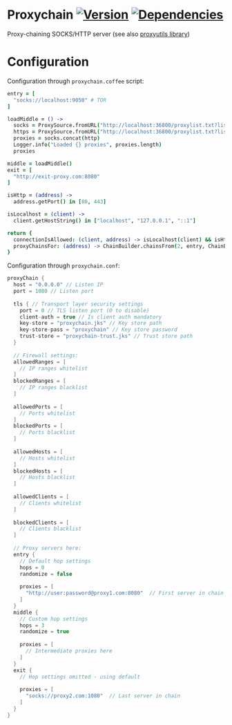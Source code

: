 # Proxychain [![Version](http://img.shields.io/badge/version-2.0.5-blue.svg?style=flat)](https://github.com/Karasiq/proxychain/releases) [![Dependencies](https://app.updateimpact.com/badge/692686982173822976/proxychain.svg?config=compile)](https://app.updateimpact.com/latest/692686982173822976/proxychain)
Proxy-chaining SOCKS/HTTP server (see also [proxyutils library](https://github.com/Karasiq/proxyutils))

# Configuration
Configuration through `proxychain.coffee` script:
```coffeescript
entry = [
  "socks://localhost:9050" # TOR
]

loadMiddle = () ->
  socks = ProxySource.fromURL("http://localhost:36800/proxylist.txt?list=public&protocol=socks&alive=true&latency=1500").map((ip) -> "socks://" + ip)
  https = ProxySource.fromURL("http://localhost:36800/proxylist.txt?list=public&protocol=https&alive=true&latency=1500")
  proxies = socks.concat(http)
  Logger.info("Loaded {} proxies", proxies.length)
  proxies

middle = loadMiddle()
exit = [
  "http://exit-proxy.com:8080"
]

isHttp = (address) ->
  address.getPort() in [80, 443]

isLocalhost = (client) ->
  client.getHostString() in ["localhost", "127.0.0.1", "::1"]

return {
  connectionIsAllowed: (client, address) -> isLocalhost(client) && isHttp(address) && DefaultFirewall.connectionIsAllowed(client, address)
  proxyChainsFor: (address) -> ChainBuilder.chainsFrom(2, entry, ChainBuilder.hops(middle, 3), exit)
}
```

Configuration through `proxychain.conf`:
```scala
proxyChain {
  host = "0.0.0.0" // Listen IP
  port = 1080 // Listen port
  
  tls { // Transport layer security settings
    port = 0 // TLS listen port (0 to disable)
    client-auth = true // Is client auth mandatory
    key-store = "proxychain.jks" // Key store path
    key-store-pass = "proxychain" // Key store password
    trust-store = "proxychain-trust.jks" // Trust store path
  }
  
  // Firewall settings:
  allowedRanges = [
    // IP ranges whitelist
  ]
  blockedRanges = [
    // IP ranges blacklist
  ]
  
  allowedPorts = [
    // Ports whitelist
  ]
  blockedPorts = [
    // Ports blacklist
  ]
  
  allowedHosts = [
    // Hosts whitelist
  ]
  blockedHosts = [
    // Hosts blacklist
  ]
  
  allowedClients = [
    // Clients whitelist
  ]
  
  blockedClients = [
    // Clients blacklist
  ]
  
  // Proxy servers here:
  entry {
    // Default hop settings
    hops = 0
    randomize = false
    
    proxies = [
      "http://user:password@proxy1.com:8080"  // First server in chain
    ]
  }
  middle {
    // Custom hop settings
    hops = 3
    randomize = true
    
    proxies = [
      // Intermediate proxies here
    ]
  }
  exit {
    // Hop settings omitted - using default
  
    proxies = [
      "socks://proxy2.com:1080"  // Last server in chain 
    ]
  }
}
```
